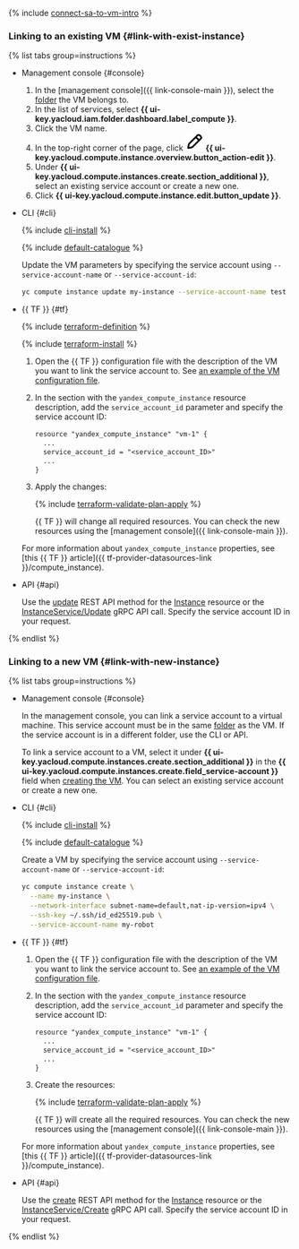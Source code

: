 {% include [connect-sa-to-vm-intro](../connect-sa-to-vm-intro.md) %}

### Linking to an existing VM {#link-with-exist-instance}

{% list tabs group=instructions %}

- Management console {#console}

  1. In the [management console]({{ link-console-main }}), select the [folder](../../resource-manager/concepts/resources-hierarchy.md#folder) the VM belongs to.
  1. In the list of services, select **{{ ui-key.yacloud.iam.folder.dashboard.label_compute }}**.
  1. Click the VM name.
  1. In the top-right corner of the page, click ![image](../../_assets/console-icons/pencil.svg) **{{ ui-key.yacloud.compute.instance.overview.button_action-edit }}**.
  1. Under **{{ ui-key.yacloud.compute.instances.create.section_additional }}**, select an existing service account or create a new one.
  1. Click **{{ ui-key.yacloud.compute.instance.edit.button_update }}**.

- CLI {#cli}

  {% include [cli-install](../cli-install.md) %}

  {% include [default-catalogue](../default-catalogue.md) %}

  Update the VM parameters by specifying the service account using `--service-account-name` or `--service-account-id`:

  ```bash
  yc compute instance update my-instance --service-account-name test
  ```

- {{ TF }} {#tf}

  {% include [terraform-definition](../../_tutorials/_tutorials_includes/terraform-definition.md) %}
  
  {% include [terraform-install](../terraform-install.md) %}

  1. Open the {{ TF }} configuration file with the description of the VM you want to link the service account to. See [an example of the VM configuration file](../../compute/operations/vm-create/create-linux-vm.md#tf_1).
  1. In the section with the `yandex_compute_instance` resource description, add the `service_account_id` parameter and specify the service account ID:

      ```hcl
      resource "yandex_compute_instance" "vm-1" {
        ...
        service_account_id = "<service_account_ID>"
        ...
      }
      ```

  1. Apply the changes:

     {% include [terraform-validate-plan-apply](../../_tutorials/_tutorials_includes/terraform-validate-plan-apply.md) %}

     {{ TF }} will change all required resources. You can check the new resources using the [management console]({{ link-console-main }}).

  For more information about `yandex_compute_instance` properties, see [this {{ TF }} article]({{ tf-provider-datasources-link }}/compute_instance).

- API {#api}

  Use the [update](../../compute/api-ref/Instance/update.md) REST API method for the [Instance](../../compute/api-ref/Instance/) resource or the [InstanceService/Update](../../compute/api-ref/grpc/Instance/update.md) gRPC API call. Specify the service account ID in your request.

{% endlist %}

### Linking to a new VM {#link-with-new-instance}

{% list tabs group=instructions %}

- Management console {#console}

  In the management console, you can link a service account to a virtual machine. This service account must be in the same [folder](../../resource-manager/concepts/resources-hierarchy.md#folder) as the VM. If the service account is in a different folder, use the CLI or API.

  To link a service account to a VM, select it under **{{ ui-key.yacloud.compute.instances.create.section_additional }}** in the **{{ ui-key.yacloud.compute.instances.create.field_service-account }}** field when [creating the VM](../../compute/operations/index.md#vm-create). You can select an existing service account or create a new one.

- CLI {#cli}

  {% include [cli-install](../cli-install.md) %}

  {% include [default-catalogue](../default-catalogue.md) %}

  Create a VM by specifying the service account using `--service-account-name` or `--service-account-id`:

  ```bash
  yc compute instance create \
    --name my-instance \
    --network-interface subnet-name=default,nat-ip-version=ipv4 \
    --ssh-key ~/.ssh/id_ed25519.pub \
    --service-account-name my-robot
  ```

- {{ TF }} {#tf}

  1. Open the {{ TF }} configuration file with the description of the VM you want to link the service account to. See [an example of the VM configuration file](../../compute/operations/vm-create/create-linux-vm.md#tf_1).
  1. In the section with the `yandex_compute_instance` resource description, add the `service_account_id` parameter and specify the service account ID:

      ```hcl
      resource "yandex_compute_instance" "vm-1" {
        ...
        service_account_id = "<service_account_ID>"
        ...
      }
      ```

  1. Create the resources:

     {% include [terraform-validate-plan-apply](../../_tutorials/_tutorials_includes/terraform-validate-plan-apply.md) %}

     {{ TF }} will create all the required resources. You can check the new resources using the [management console]({{ link-console-main }}).

  For more information about `yandex_compute_instance` properties, see [this {{ TF }} article]({{ tf-provider-datasources-link }}/compute_instance).

- API {#api}

  Use the [create](../../compute/api-ref/Instance/create.md) REST API method for the [Instance](../../compute/api-ref/Instance/) resource or the [InstanceService/Create](../../compute/api-ref/grpc/Instance/create.md) gRPC API call. Specify the service account ID in your request.

{% endlist %}